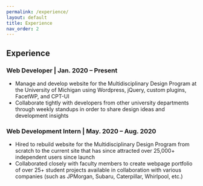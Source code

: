 ```yaml
---
permalink: /experience/
layout: default
title: Experience
nav_order: 2
---
```

## Experience


### Web Developer | Jan. 2020 – Present
- Manage and develop website for the Multidisciplinary Design Program at the University of Michigan using Wordpress, jQuery, custom plugins, FacetWP, and CPT-UI
- Collaborate tightly with developers from other university departments through weekly standups
in order to share design ideas and development insights

### Web Development Intern | May. 2020 – Aug. 2020
- Hired to rebuild website for the Multidisciplinary Design Program from scratch to the current
site that has since attracted over 25,000+ independent users since launch
- Collaborated closely with faculty members to create webpage portfolio of over 25+ student projects available in
collaboration with various companies (such as JPMorgan, Subaru, Caterpillar, Whirlpool, etc.)
